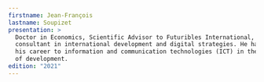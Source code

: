 ```yaml
---
firstname: Jean-François
lastname: Soupizet
presentation: >
  Doctor in Economics, Scientific Advisor to Futuribles International,
  consultant in international development and digital strategies. He has devoted
  his career to information and communication technologies (ICT) in the context
  of development.
edition: "2021"
---
```

